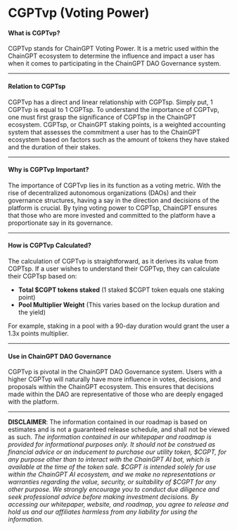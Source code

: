 # CGPTvp (Voting Power)

#### **What is CGPTvp?**

CGPTvp stands for ChainGPT Voting Power. It is a metric used within the ChainGPT ecosystem to determine the influence and impact a user has when it comes to participating in the ChainGPT DAO Governance system.

***

#### **Relation to CGPTsp**

CGPTvp has a direct and linear relationship with CGPTsp. Simply put, 1 CGPTvp is equal to 1 CGPTsp. To understand the importance of CGPTvp, one must first grasp the significance of CGPTsp in the ChainGPT ecosystem. CGPTsp, or ChainGPT staking points, is a weighted accounting system that assesses the commitment a user has to the ChainGPT ecosystem based on factors such as the amount of tokens they have staked and the duration of their stakes.

***

#### **Why is CGPTvp Important?**

The importance of CGPTvp lies in its function as a voting metric. With the rise of decentralized autonomous organizations (DAOs) and their governance structures, having a say in the direction and decisions of the platform is crucial. By tying voting power to CGPTsp, ChainGPT ensures that those who are more invested and committed to the platform have a proportionate say in its governance.

***

#### **How is CGPTvp Calculated?**

The calculation of CGPTvp is straightforward, as it derives its value from CGPTsp. If a user wishes to understand their CGPTvp, they can calculate their CGPTsp based on:

* **Total $CGPT tokens staked** (1 staked $CGPT token equals one staking point)
* **Pool Multiplier Weight** (This varies based on the lockup duration and the yield)

For example, staking in a pool with a 90-day duration would grant the user a 1.3x points multiplier.

***

#### **Use in ChainGPT DAO Governance**

CGPTvp is pivotal in the ChainGPT DAO Governance system. Users with a higher CGPTvp will naturally have more influence in votes, decisions, and proposals within the ChainGPT ecosystem. This ensures that decisions made within the DAO are representative of those who are deeply engaged with the platform.

***

**DISCLAIMER**: The information contained in our roadmap is based on estimates and is not a guaranteed release schedule, and shall not be viewed as such.  _The information contained in our whitepaper and roadmap is provided for informational purposes only. It should not be construed as financial advice or an inducement to purchase our utility token, $CGPT, for any purpose other than to interact with the ChainGPT AI bot, which is available at the time of the token sale. $CGPT is intended solely for use within the ChainGPT AI ecosystem, and we make no representations or warranties regarding the value, security, or suitability of $CGPT for any other purpose. We strongly encourage you to conduct due diligence and seek professional advice before making investment decisions. By accessing our whitepaper, website, and roadmap, you agree to release and hold us and our affiliates harmless from any liability for using the information._&#x20;
